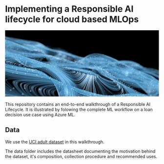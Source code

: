 # Implementing a Responsible AI lifecycle for cloud based MLOps

<img src="repo_picture.jpg" alt="Repository logo" width="800"/>

This repository contains an end-to-end walkthrough of a Responsible AI Lifecycle.
It is illustrated by folowing the complete ML workflow on a loan decision use case using Azure ML. 

## Data

We use the [UCI adult dataset](https://archive.ics.uci.edu/ml/datasets/Adult) in this walkthrough. 

The data folder includes the datasheet documenting the motivation behind the dataset, it's composition, collection procedure and recommended uses.

